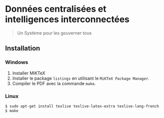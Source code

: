 # Données centralisées et intelligences interconnectées 
> Un Système pour les gouverner tous

## Installation

### Windows

1. Installer MiKTeX
2. Installer le package `listings` en utilisant le `MiKTeX Package Manager`.
3. Compiler le PDF avec la commande `make`.

### Linux

```sh
$ sudo apt-get install texlive texlive-latex-extra texlive-lang-french
$ make
```